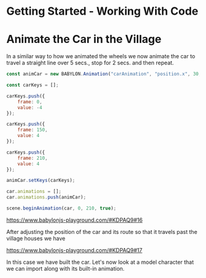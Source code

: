 # Getting Started - Working With Code
# Animate the Car in the Village

In a similar way to how we animated the wheels we now animate the car to travel a straight line over 5 secs., stop for 2 secs. and then repeat.
```javascript
const animCar = new BABYLON.Animation("carAnimation", "position.x", 30, BABYLON.Animation.ANIMATIONTYPE_FLOAT, BABYLON.Animation.ANIMATIONLOOPMODE_CYCLE);

const carKeys = []; 

carKeys.push({
    frame: 0,
    value: -4
});

carKeys.push({
    frame: 150,
    value: 4
});

carKeys.push({
    frame: 210,
    value: 4
});

animCar.setKeys(carKeys);

car.animations = [];
car.animations.push(animCar);

scene.beginAnimation(car, 0, 210, true);
```

https://www.babylonjs-playground.com/#KDPAQ9#16

After adjusting the position of the car and its route so that it travels past the village houses we have 

https://www.babylonjs-playground.com/#KDPAQ9#17

In this case we have built the car. Let's now look at a model character that we can import along with its built-in animation.

